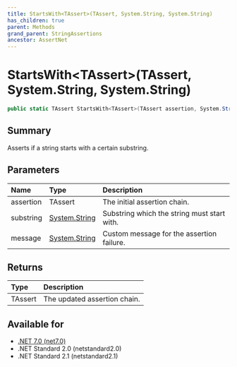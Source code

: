 ```yaml
---
title: StartsWith<TAssert>(TAssert, System.String, System.String)
has_children: true
parent: Methods
grand_parent: StringAssertions
ancestor: AssertNet
---
```

# StartsWith&lt;TAssert&gt;(TAssert, System.String, System.String)

```csharp
public static TAssert StartsWith<TAssert>(TAssert assertion, System.String substring, System.String message);
```

## Summary
Asserts if a string starts with a certain substring.

## Parameters
| Name      | Type                                                                        | Description                                 |
|:----------|:----------------------------------------------------------------------------|:--------------------------------------------|
| assertion | TAssert                                                                     | The initial assertion chain.                |
| substring | [System.String](https://learn.microsoft.com/en-us/dotnet/api/system.string) | Substring which the string must start with. |
| message   | [System.String](https://learn.microsoft.com/en-us/dotnet/api/system.string) | Custom message for the assertion failure.   |


## Returns
| Type    | Description                  |
|:--------|:-----------------------------|
| TAssert | The updated assertion chain. |

## Available for
- [.NET 7.0 (net7.0)](https://versionsof.net/core/7.0/)
- .NET Standard 2.0 (netstandard2.0)
- .NET Standard 2.1 (netstandard2.1)
